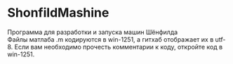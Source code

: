# ShonfildMashine
Программа для разработки и запуска машин Шёнфилда
</br>
Файлы матлаба .m кодируются в win-1251, а гитхаб отображает их в utf-8. 
Если вам необходимо прочесть комментарии к коду, откройте код в win-1251.
